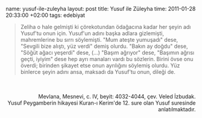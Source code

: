 name: yusuf-ile-zuleyha
layout: post
title: Yusuf ile Züleyha
time: 2011-01-28 20:33:00 +02:00
tags: edebiyat

<blockquote>Zeliha o hale gelmişti ki çörekotundan ödağacına kadar her şeyin adı Yusuf'tu onun için. Yusuf'un adını başka adlara gizlemişti, mahremlerine bu sırrı söylemişti. "Mum ateşte yumuşadı" dese, "Sevgili bize alıştı, yüz verdi" demiş olurdu. "Bakın ay doğdu" dese, "Söğüt ağacı yeşerdi" dese, (...) "Başım ağrıyor" dese, "Başımın ağrısı geçti, iyiyim" dese hep ayrı manaları vardı bu sözlerin. Birini övse onu överdi; birinden şikayet etse onun ayrılığını söylemiş olurdu. Yüz binlerce şeyin adını ansa, maksadı da Yusuf'tu onun, dileği de.</blockquote><br /><br /><div style="text-align: right;">Mevlana, Mesnevi, c. IV, beyit: 4032-4044, çev. Veled İzbudak.<br />Yusuf Peygamberin hikayesi Kuran-ı Kerim'de 12. sure olan Yusuf suresinde anlatılmaktadır.</div>
